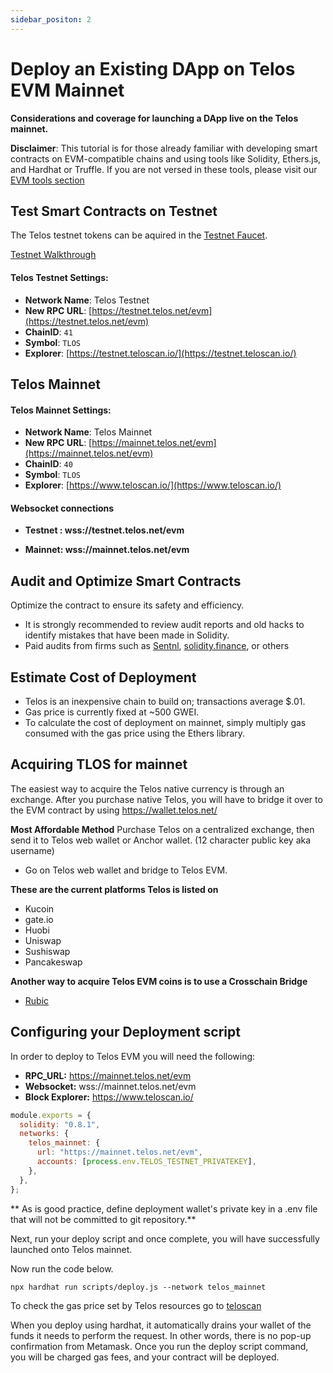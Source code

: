 ```yaml
---
sidebar_positon: 2
---
```


# Deploy an Existing DApp on Telos EVM Mainnet

**Considerations and coverage for launching a DApp live on the Telos mainnet.**

**Disclaimer**: This tutorial is for those already familiar with developing smart contracts on EVM-compatible chains and using tools like Solidity, Ethers.js, and Hardhat or Truffle. If you are not versed in these tools, please visit our [EVM tools section](/evm/smart-contracts/README.md)

## Test Smart Contracts on Testnet

The Telos testnet tokens can be aquired in the [Testnet Faucet](https://app.telos.net/testnet/developers).

[Testnet Walkthrough](testnet_tutorial.md)

#### **Telos Testnet Settings:**

- **Network Name**: Telos Testnet
- **New RPC URL**: [https://testnet.telos.net/evm](https://testnet.telos.net/evm)
- **ChainID**: `41`
- **Symbol**: `TLOS`
- **Explorer**: [https://testnet.teloscan.io/](https://testnet.teloscan.io/)

## Telos Mainnet

#### **Telos Mainnet Settings:**

- **Network Name**: Telos Mainnet
- **New RPC URL**: [https://mainnet.telos.net/evm](https://mainnet.telos.net/evm)
- **ChainID**: `40`
- **Symbol**: `TLOS`
- **Explorer**: [https://www.teloscan.io/](https://www.teloscan.io/)

#### Websocket connections

- **Testnet : wss://testnet.telos.net/evm**

- **Mainnet: wss://mainnet.telos.net/evm**

## Audit and Optimize Smart Contracts

Optimize the contract to ensure its safety and efficiency.

- It is strongly recommended to review audit reports and old hacks to identify mistakes that have been made in Solidity.
- Paid audits from firms such as [Sentnl](https://sentnl.io/), [solidity.finance](https://solidity.finance/), or others

## Estimate Cost of Deployment

- Telos is an inexpensive chain to build on; transactions average $.01.
- Gas price is currently fixed at ~500 GWEI.
- To calculate the cost of deployment on mainnet, simply multiply gas consumed with the gas price using the Ethers library.

## Acquiring TLOS for mainnet

The easiest way to acquire the Telos native currency is through an exchange. After you purchase native Telos, you will have to bridge it over to the EVM contract by using https://wallet.telos.net/

**Most Affordable Method** Purchase Telos on a centralized exchange, then send it to Telos web wallet or Anchor wallet. (12 character public key aka username)

- Go on Telos web wallet and bridge to Telos EVM.

**These are the current platforms Telos is listed on**

- Kucoin
- gate.io
- Huobi
- Uniswap
- Sushiswap
- Pancakeswap

**Another way to acquire Telos EVM coins is to use a Crosschain Bridge**

- [Rubic](https://rubic.exchange/)

## Configuring your Deployment script

In order to deploy to Telos EVM you will need the following:

- **RPC_URL:** https://mainnet.telos.net/evm
- **Websocket:** wss://mainnet.telos.net/evm
- **Block Explorer:** https://www.teloscan.io/

```js title="hardhat_project/hardhat.config.js"
module.exports = {
  solidity: "0.8.1",
  networks: {
    telos_mainnet: {
      url: "https://mainnet.telos.net/evm",
      accounts: [process.env.TELOS_TESTNET_PRIVATEKEY],
    },
  },
};
```

** As is good practice, define deployment wallet's private key in a .env file that will not be committed to git repository.**

Next, run your deploy script and once complete, you will have successfully launched onto Telos mainnet.

Now run the code below.

`npx hardhat run scripts/deploy.js --network telos_mainnet`

To check the gas price set by Telos resources go to [teloscan](https://www.teloscan.io/)

When you deploy using hardhat, it automatically drains your wallet of the funds it needs to perform the request. In other words, there is no pop-up confirmation from Metamask. Once you run the deploy script command, you will be charged gas fees, and your contract will be deployed.

